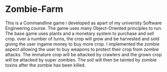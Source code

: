 # Zombie-Farm

This is a Commandline game i developed as apart of my univeristy Software Engineering course. The game uses many Object-Oriented principles to run. The base game uses plants and a monetary system to purchase and sell crop. over a number of turns, the crop will grow and be harvested and sold giving the user ingame money to buy more crop. I implemented the zombie aspect allowing the user to buy weapons to protect their crop from zombie attacks. The immature crop will be attacked by crawlers and the grown crop will be attacked by super zombies. The soil will then be tainted by zombie toxins after the zombie has been killed. 
